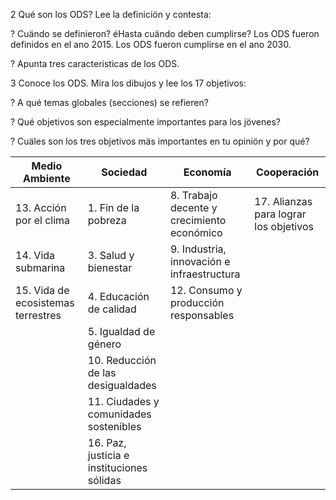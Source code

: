 2 Qué son los ODS? Lee la definiciön y contesta:

? Cuändo se definieron? éHasta cuändo deben cumplirse?
Los ODS fueron definidos en el ano 2015.
Los ODS fueron cumplirse en el ano 2030.

? Apunta tres caracteristicas de los ODS.


3 Conoce los ODS. Mira los dibujos y lee los 17 objetivos:

? A qué temas globales (secciones) se refieren?

? Qué objetivos son especialmente importantes para los jövenes?

? Cuäles son los tres objetivos mäs importantes en tu opiniön y por qué?

| Medio Ambiente                    | Sociedad                                  | Economía                                       | Cooperación                                       |
|-----------------------------------|-------------------------------------------|------------------------------------------------|---------------------------------------------------|
| 13. Acción por el clima           | 1. Fin de la pobreza                      | 8. Trabajo decente y crecimiento económico     | 17. Alianzas para lograr los objetivos              |
| 14. Vida submarina                | 3. Salud y bienestar                      | 9. Industria, innovación e infraestructura      |                                                   |
| 15. Vida de ecosistemas terrestres | 4. Educación de calidad                   | 12. Consumo y producción responsables           |                                                   |
|                                   | 5. Igualdad de género                     |                                                |                                                   |
|                                   | 10. Reducción de las desigualdades        |                                                |                                                   |
|                                   | 11. Ciudades y comunidades sostenibles   |                                                |                                                   |
|                                   | 16. Paz, justicia e instituciones sólidas |                                                |                                                   |
